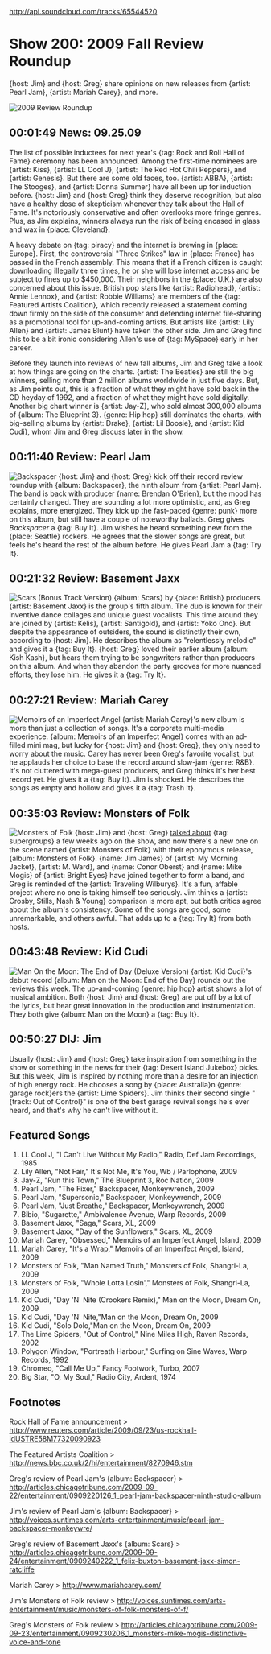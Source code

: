 

http://api.soundcloud.com/tracks/65544520

# Show 200: 2009 Fall Review Roundup
{host: Jim} and {host: Greg} share opinions on new releases from {artist: Pearl Jam}, {artist: Mariah Carey}, and more.

![2009 Review Roundup](http://farm5.staticflickr.com/4026/4410391677_0b95e788e2_o.jpg)

## 00:01:49 News: 09.25.09
The list of possible inductees for next year's {tag: Rock and Roll Hall of Fame} ceremony has been announced. Among the first-time nominees are {artist: Kiss}, {artist: LL Cool J}, {artist: The Red Hot Chili Peppers}, and {artist: Genesis}. But there are some old faces, too. {artist: ABBA}, {artist: The Stooges}, and {artist: Donna Summer} have all been up for induction before. {host: Jim} and {host: Greg} think they deserve recognition, but also have a healthy dose of skepticism whenever they talk about the Hall of Fame. It's notoriously conservative and often overlooks more fringe genres. Plus, as Jim explains, winners always run the risk of being encased in glass and wax in {place: Cleveland}.

A heavy debate on {tag: piracy} and the internet is brewing in {place: Europe}. First, the controversial "Three Strikes" law in {place: France} has passed in the French assembly. This means that if a French citizen is caught downloading illegally three times, he or she will lose internet access and be subject to fines up to $450,000. Their neighbors in the {place: U.K.} are also concerned about this issue. British pop stars like {artist: Radiohead}, {artist: Annie Lennox}, and {artist: Robbie Williams} are members of the {tag: Featured Artists Coalition}, which recently released a statement coming down firmly on the side of the consumer and defending internet file-sharing as a promotional tool for up-and-coming artists. But artists like {artist: Lily Allen} and {artist: James Blunt} have taken the other side. Jim and Greg find this to be a bit ironic considering Allen's use of {tag: MySpace} early in her career.

Before they launch into reviews of new fall albums, Jim and Greg take a look at how things are going on the charts. {artist: The Beatles} are still the big winners, selling more than 2 million albums worldwide in just five days. But, as Jim points out, this is a fraction of what they might have sold back in the CD heyday of 1992, and a fraction of what they might have sold digitally. Another big chart winner is {artist: Jay-Z}, who sold almost 300,000 albums of {album: The Blueprint 3}. {genre: Hip hop} still dominates the charts, with big-selling albums by {artist: Drake}, {artist: Lil Boosie}, and {artist: Kid Cudi}, whom Jim and Greg discuss later in the show.

## 00:11:40 Review: Pearl Jam
![Backspacer](http://is5.mzstatic.com/image/thumb/Music117/v4/1e/9c/6f/1e9c6fec-fffe-6615-048a-87d3d05c2f07/source/600x600bb.jpg "467464/332149169")
{host: Jim} and {host: Greg} kick off their record review roundup with {album: Backspacer}, the ninth album from {artist: Pearl Jam}. The band is back with producer {name: Brendan O'Brien}, but the mood has certainly changed. They are sounding a lot more optimistic, and, as Greg explains, more energized. They kick up the fast-paced {genre: punk} more on this album, but still have a couple of noteworthy ballads. Greg gives *Backspacer* a {tag: Buy It}. Jim wishes he heard something new from the {place: Seattle} rockers. He agrees that the slower songs are great, but feels he's heard the rest of the album before. He gives Pearl Jam a {tag: Try It}.

## 00:21:32 Review: Basement Jaxx
![Scars (Bonus Track Version)](http://is2.mzstatic.com/image/thumb/Music/v4/23/ca/a0/23caa0a0-aff6-fe3b-bb95-03fa953703c6/source/600x600bb.jpg "5453136/327575741")
{album: Scars} by {place: British} producers {artist: Basement Jaxx} is the group's fifth album. The duo is known for their inventive dance collages and unique guest vocalists. This time around they are joined by {artist: Kelis}, {artist: Santigold}, and {artist: Yoko Ono}. But despite the appearance of outsiders, the sound is distinctly their own, according to {host: Jim}. He describes the album as "relentlessly melodic" and gives it a {tag: Buy It}. {host: Greg} loved their earlier album {album: Kish Kash}, but hears them trying to be songwriters rather than producers on this album. And when they abandon the party grooves for more nuanced efforts, they lose him. He gives it a {tag: Try It}.

## 00:27:21 Review: Mariah Carey
![Memoirs of an Imperfect Angel](http://is3.mzstatic.com/image/thumb/Music/v4/0f/fc/87/0ffc8700-8ce6-cb9b-ccad-dd69127c0540/source/600x600bb.jpg "91853/330946605")
{artist: Mariah Carey}'s new album is more than just a collection of songs. It's a corporate multi-media experience. {album: Memoirs of an Imperfect Angel} comes with an ad-filled mini mag, but lucky for {host: Jim} and {host: Greg}, they only need to worry about the music. Carey has never been Greg's favorite vocalist, but he applauds her choice to base the record around slow-jam {genre: R&B}. It's not cluttered with mega-guest producers, and Greg thinks it's her best record yet. He gives it a {tag: Buy It}. Jim is shocked. He describes the songs as empty and hollow and gives it a {tag: Trash It}.

## 00:35:03 Review: Monsters of Folk
![Monsters of Folk](http://is5.mzstatic.com/image/thumb/Music4/v4/1e/b5/71/1eb57187-e00d-e0e5-1c7f-3c94a57b5d92/source/600x600bb.jpg "325119369/711565126")
{host: Jim} and {host: Greg} [talked about](/show/194/) {tag: supergroups} a few weeks ago on the show, and now there's a new one on the scene named {artist: Monsters of Folk} with their eponymous release, {album: Monsters of Folk}. {name: Jim James} of {artist: My Morning Jacket}, {artist: M. Ward}, and {name: Conor Oberst} and {name: Mike Mogis} of {artist: Bright Eyes} have joined together to form a band, and Greg is reminded of the {artist: Traveling Wilburys}. It's a fun, affable project where no one is taking himself too seriously. Jim thinks a {artist: Crosby, Stills, Nash & Young} comparison is more apt, but both critics agree about the album's consistency. Some of the songs are good, some unremarkable, and others awful. That adds up to a {tag: Try It} from both hosts.

## 00:43:48 Review: Kid Cudi 
![Man On the Moon: The End of Day (Deluxe Version)](http://is1.mzstatic.com/image/thumb/Music69/v4/6c/4a/64/6c4a64f8-440d-1f9f-5b02-de4d1ef6f881/source/600x600bb.jpg "273058501/1075927174")
{artist: Kid Cudi}'s debut record {album: Man on the Moon: End of the Day} rounds out the reviews this week. The up-and-coming {genre: hip hop} artist shows a lot of musical ambition. Both {host: Jim} and {host: Greg} are put off by a lot of the lyrics, but hear great innovation in the production and instrumentation. They both give {album: Man on the Moon} a {tag: Buy It}.

## 00:50:27 DIJ: Jim
Usually {host: Jim} and {host: Greg} take inspiration from something in the show or something in the news for their {tag: Desert Island Jukebox} picks. But this week, Jim is inspired by nothing more than a desire for an injection of high energy rock. He chooses a song by {place: Australia}n {genre: garage rock}ers the {artist: Lime Spiders}. Jim thinks their second single "{track: Out of Control}" is one of the best garage revival songs he's ever heard, and that's why he can't live without it.


## Featured Songs
1. LL Cool J, "I Can't Live Without My Radio," Radio, Def Jam Recordings, 1985
2. Lily Allen, "Not Fair," It's Not Me, It's You, Wb / Parlophone, 2009
3. Jay-Z, "Run this Town," The Blueprint 3, Roc Nation, 2009
4. Pearl Jam, "The Fixer," Backspacer, Monkeywrench, 2009
5. Pearl Jam, "Supersonic," Backspacer, Monkeywrench, 2009
6. Pearl Jam, "Just Breathe," Backspacer, Monkeywrench, 2009
7. Bibio, "Sugarette," Ambivalence Avenue, Warp Records, 2009
8. Basement Jaxx, "Saga," Scars, XL, 2009
9. Basement Jaxx, "Day of the Sunflowers," Scars, XL, 2009
10. Mariah Carey, "Obsessed," Memoirs of an Imperfect Angel, Island, 2009
11. Mariah Carey, "It's a Wrap," Memoirs of an Imperfect Angel, Island, 2009
12. Monsters of Folk, "Man Named Truth," Monsters of Folk, Shangri-La, 2009
13. Monsters of Folk, "Whole Lotta Losin'," Monsters of Folk, Shangri-La, 2009
14. Kid Cudi, "Day 'N' Nite (Crookers Remix)," Man on the Moon, Dream On, 2009
15. Kid Cudi, "Day 'N' Nite,"Man on the Moon, Dream On, 2009
16. Kid Cudi, "Solo Dolo,"Man on the Moon, Dream On, 2009
17. The Lime Spiders, "Out of Control," Nine Miles High, Raven Records, 2002
18. Polygon Window, "Portreath Harbour," Surfing on Sine Waves, Warp Records, 1992
19. Chromeo, "Call Me Up," Fancy Footwork, Turbo, 2007
20. Big Star, "O, My Soul," Radio City, Ardent, 1974

## Footnotes
Rock Hall of Fame announcement > http://www.reuters.com/article/2009/09/23/us-rockhall-idUSTRE58M77320090923

The Featured Artists Coalition > http://news.bbc.co.uk/2/hi/entertainment/8270946.stm

Greg's review of Pearl Jam's {album: Backspacer} > http://articles.chicagotribune.com/2009-09-22/entertainment/0909220126_1_pearl-jam-backspacer-ninth-studio-album

Jim's review of Pearl Jam's {album: Backspacer} > http://voices.suntimes.com/arts-entertainment/music/pearl-jam-backspacer-monkeywre/

Greg's review of Basement Jaxx's {album: Scars} > http://articles.chicagotribune.com/2009-09-24/entertainment/0909240222_1_felix-buxton-basement-jaxx-simon-ratcliffe

Mariah Carey > http://www.mariahcarey.com/

Jim's Monsters of Folk review > http://voices.suntimes.com/arts-entertainment/music/monsters-of-folk-monsters-of-f/

Greg's Monsters of Folk review > http://articles.chicagotribune.com/2009-09-23/entertainment/0909230206_1_monsters-mike-mogis-distinctive-voice-and-tone
